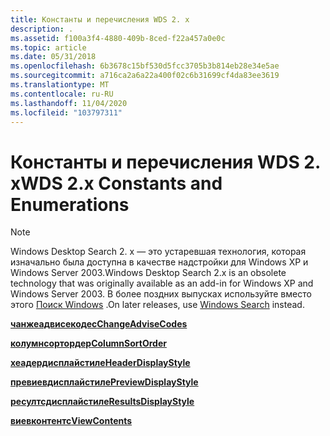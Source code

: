 ```yaml
---
title: Константы и перечисления WDS 2. x
description: .
ms.assetid: f100a3f4-4880-409b-8ced-f22a457a0e0c
ms.topic: article
ms.date: 05/31/2018
ms.openlocfilehash: 6b3678c15bf530d5fcc3705b3b814eb28e34e5ae
ms.sourcegitcommit: a716ca2a6a22a400f02c6b31699cf4da83ee3619
ms.translationtype: MT
ms.contentlocale: ru-RU
ms.lasthandoff: 11/04/2020
ms.locfileid: "103797311"
---
```

# <a name="wds-2x-constants-and-enumerations"></a><span data-ttu-id="a935f-103">Константы и перечисления WDS 2. x</span><span class="sxs-lookup"><span data-stu-id="a935f-103">WDS 2.x Constants and Enumerations</span></span>

> [!NOTE]
> <span data-ttu-id="a935f-104">Windows Desktop Search 2. x — это устаревшая технология, которая изначально была доступна в качестве надстройки для Windows XP и Windows Server 2003.</span><span class="sxs-lookup"><span data-stu-id="a935f-104">Windows Desktop Search 2.x is an obsolete technology that was originally available as an add-in for Windows XP and Windows Server 2003.</span></span> <span data-ttu-id="a935f-105">В более поздних выпусках используйте вместо этого [Поиск Windows](../search/-search-3x-wds-overview.md) .</span><span class="sxs-lookup"><span data-stu-id="a935f-105">On later releases, use [Windows Search](../search/-search-3x-wds-overview.md) instead.</span></span>


<span data-ttu-id="a935f-106">[**чанжеадвисекодес**](/previous-versions//aa965736(v=vs.85))</span><span class="sxs-lookup"><span data-stu-id="a935f-106">[**ChangeAdviseCodes**](/previous-versions//aa965736(v=vs.85))</span></span>

[<span data-ttu-id="a935f-107">**колумнсортордер**</span><span class="sxs-lookup"><span data-stu-id="a935f-107">**ColumnSortOrder**</span></span>](/windows/win32/api/mmcobj/ne-mmcobj-_columnsortorder)

[<span data-ttu-id="a935f-108">**хеадердисплайстиле**</span><span class="sxs-lookup"><span data-stu-id="a935f-108">**HeaderDisplayStyle**</span></span>](-search-2x-headerdisplaystyleenum.md)

[<span data-ttu-id="a935f-109">**превиевдисплайстиле**</span><span class="sxs-lookup"><span data-stu-id="a935f-109">**PreviewDisplayStyle**</span></span>](-search-2x-previewdisplaystyleenum.md)

[<span data-ttu-id="a935f-110">**ресултсдисплайстиле**</span><span class="sxs-lookup"><span data-stu-id="a935f-110">**ResultsDisplayStyle**</span></span>](-search-2x-resultsdisplaystyle.md)

[<span data-ttu-id="a935f-111">**виевконтентс**</span><span class="sxs-lookup"><span data-stu-id="a935f-111">**ViewContents**</span></span>](-search-2x-viewcontents.md)

 

 